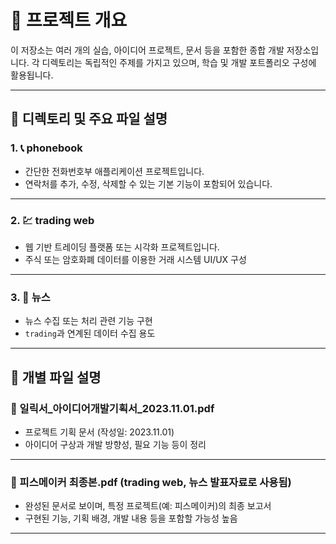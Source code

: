 # 📁 프로젝트 개요

이 저장소는 여러 개의 실습, 아이디어 프로젝트, 문서 등을 포함한 종합 개발 저장소입니다. 
각 디렉토리는 독립적인 주제를 가지고 있으며, 학습 및 개발 포트폴리오 구성에 활용됩니다.

---

## 📂 디렉토리 및 주요 파일 설명

### 1. 📞 phonebook
- 간단한 전화번호부 애플리케이션 프로젝트입니다.
- 연락처를 추가, 수정, 삭제할 수 있는 기본 기능이 포함되어 있습니다.

---

### 2. 💹 trading web
- 웹 기반 트레이딩 플랫폼 또는 시각화 프로젝트입니다.
- 주식 또는 암호화폐 데이터를 이용한 거래 시스템 UI/UX 구성

---

### 3. 📰 뉴스
- 뉴스 수집 또는 처리 관련 기능 구현
- `trading`과 연계된 데이터 수집 용도

---

## 📄 개별 파일 설명

### 📌 일릭서_아이디어개발기획서_2023.11.01.pdf
- 프로젝트 기획 문서 (작성일: 2023.11.01)
- 아이디어 구상과 개발 방향성, 필요 기능 등이 정리

---

### 📌 피스메이커 최종본.pdf (trading web, 뉴스 발표자료로 사용됨)
- 완성된 문서로 보이며, 특정 프로젝트(예: 피스메이커)의 최종 보고서
- 구현된 기능, 기획 배경, 개발 내용 등을 포함할 가능성 높음

---
